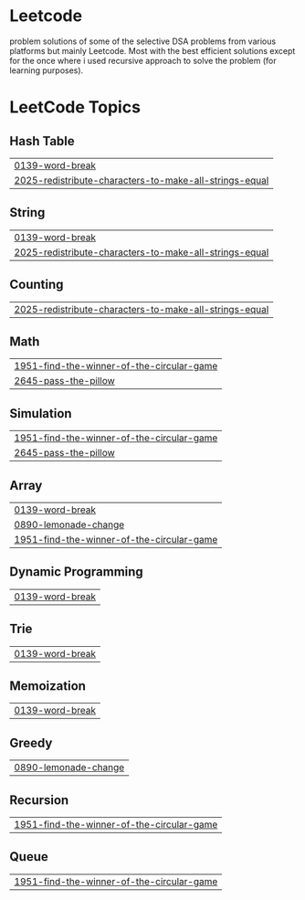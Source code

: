 # Leetcode
problem solutions of some of the selective DSA problems from various platforms but mainly Leetcode.
Most with the best efficient solutions except for the once where i used recursive approach to solve the problem (for learning purposes).

<!---LeetCode Topics Start-->
# LeetCode Topics
## Hash Table
|  |
| ------- |
| [0139-word-break](https://github.com/shark-lamp/Leetcode/tree/master/0139-word-break) |
| [2025-redistribute-characters-to-make-all-strings-equal](https://github.com/shark-lamp/Leetcode/tree/master/2025-redistribute-characters-to-make-all-strings-equal) |
## String
|  |
| ------- |
| [0139-word-break](https://github.com/shark-lamp/Leetcode/tree/master/0139-word-break) |
| [2025-redistribute-characters-to-make-all-strings-equal](https://github.com/shark-lamp/Leetcode/tree/master/2025-redistribute-characters-to-make-all-strings-equal) |
## Counting
|  |
| ------- |
| [2025-redistribute-characters-to-make-all-strings-equal](https://github.com/shark-lamp/Leetcode/tree/master/2025-redistribute-characters-to-make-all-strings-equal) |
## Math
|  |
| ------- |
| [1951-find-the-winner-of-the-circular-game](https://github.com/shark-lamp/Leetcode/tree/master/1951-find-the-winner-of-the-circular-game) |
| [2645-pass-the-pillow](https://github.com/shark-lamp/Leetcode/tree/master/2645-pass-the-pillow) |
## Simulation
|  |
| ------- |
| [1951-find-the-winner-of-the-circular-game](https://github.com/shark-lamp/Leetcode/tree/master/1951-find-the-winner-of-the-circular-game) |
| [2645-pass-the-pillow](https://github.com/shark-lamp/Leetcode/tree/master/2645-pass-the-pillow) |
## Array
|  |
| ------- |
| [0139-word-break](https://github.com/shark-lamp/Leetcode/tree/master/0139-word-break) |
| [0890-lemonade-change](https://github.com/shark-lamp/Leetcode/tree/master/0890-lemonade-change) |
| [1951-find-the-winner-of-the-circular-game](https://github.com/shark-lamp/Leetcode/tree/master/1951-find-the-winner-of-the-circular-game) |
## Dynamic Programming
|  |
| ------- |
| [0139-word-break](https://github.com/shark-lamp/Leetcode/tree/master/0139-word-break) |
## Trie
|  |
| ------- |
| [0139-word-break](https://github.com/shark-lamp/Leetcode/tree/master/0139-word-break) |
## Memoization
|  |
| ------- |
| [0139-word-break](https://github.com/shark-lamp/Leetcode/tree/master/0139-word-break) |
## Greedy
|  |
| ------- |
| [0890-lemonade-change](https://github.com/shark-lamp/Leetcode/tree/master/0890-lemonade-change) |
## Recursion
|  |
| ------- |
| [1951-find-the-winner-of-the-circular-game](https://github.com/shark-lamp/Leetcode/tree/master/1951-find-the-winner-of-the-circular-game) |
## Queue
|  |
| ------- |
| [1951-find-the-winner-of-the-circular-game](https://github.com/shark-lamp/Leetcode/tree/master/1951-find-the-winner-of-the-circular-game) |
<!---LeetCode Topics End-->